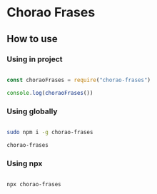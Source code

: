 # Chorao Frases

## How to use

### Using in project
```javascript

const choraoFrases = require("chorao-frases")

console.log(choraoFrases())
```

### Using globally
```bash

sudo npm i -g chorao-frases

chorao-frases

```

### Using npx
```bash

npx chorao-frases

```